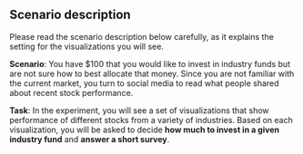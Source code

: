 ## Scenario description 

Please read the scenario description below carefully, as it explains the setting for the visualizations you will see.

**Scenario**: You have $100 that you would like to invest in industry funds but are not sure how to best allocate that money. 
Since you are not familiar with the current market, you turn to social media to read what people shared about recent stock performance.

**Task**: In the experiment, you will see a set of visualizations that show performance of different stocks from a variety of industries. 
Based on each visualization, you will be asked to decide **how much to invest in a given industry fund** and **answer a short survey**.